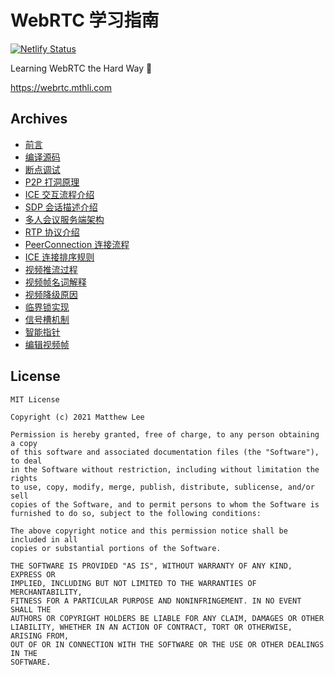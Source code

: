 # WebRTC 学习指南

[![Netlify Status](https://api.netlify.com/api/v1/badges/699205c9-fb01-413c-9ecf-bf5dd0c9e390/deploy-status)](https://app.netlify.com/sites/webrtctutorial/deploys)

Learning WebRTC the Hard Way 👀

<https://webrtc.mthli.com>

## Archives

- [前言](https://webrtc.mthli.com/)
- [编译源码](https://webrtc.mthli.com/basic/webrtc-compilation/)
- [断点调试](https://webrtc.mthli.com/basic/webrtc-breakpoint/)
- [P2P 打洞原理](https://webrtc.mthli.com/basic/p2p-hole-punching/)
- [ICE 交互流程介绍](https://webrtc.mthli.com/basic/ice-stun-turn/)
- [SDP 会话描述介绍](https://webrtc.mthli.com/basic/sdp-introduction/)
- [多人会议服务端架构](https://webrtc.mthli.com/basic/mesh-mcu-sfu/)
- [RTP 协议介绍](https://webrtc.mthli.com/basic/rtp-introduction/)
- [PeerConnection 连接流程](https://webrtc.mthli.com/connection/peer-connection/)
- [ICE 连接排序规则](https://webrtc.mthli.com/connection/ice-connection-sorting/)
- [视频推流过程](https://webrtc.mthli.com/media/video-outbound/)
- [视频帧名词解释](https://webrtc.mthli.com/lost/video-frame-words/)
- [视频降级原因](https://webrtc.mthli.com/lost/video-quality-limitation/)
- [临界锁实现](https://webrtc.mthli.com/code/criticalsection/)
- [信号槽机制](https://webrtc.mthli.com/code/sigslot/)
- [智能指针](https://webrtc.mthli.com/code/smart-pointers/)
- [编辑视频帧](https://webrtc.mthli.com/common/frame-transformer/)

## License

```text
MIT License

Copyright (c) 2021 Matthew Lee

Permission is hereby granted, free of charge, to any person obtaining a copy
of this software and associated documentation files (the "Software"), to deal
in the Software without restriction, including without limitation the rights
to use, copy, modify, merge, publish, distribute, sublicense, and/or sell
copies of the Software, and to permit persons to whom the Software is
furnished to do so, subject to the following conditions:

The above copyright notice and this permission notice shall be included in all
copies or substantial portions of the Software.

THE SOFTWARE IS PROVIDED "AS IS", WITHOUT WARRANTY OF ANY KIND, EXPRESS OR
IMPLIED, INCLUDING BUT NOT LIMITED TO THE WARRANTIES OF MERCHANTABILITY,
FITNESS FOR A PARTICULAR PURPOSE AND NONINFRINGEMENT. IN NO EVENT SHALL THE
AUTHORS OR COPYRIGHT HOLDERS BE LIABLE FOR ANY CLAIM, DAMAGES OR OTHER
LIABILITY, WHETHER IN AN ACTION OF CONTRACT, TORT OR OTHERWISE, ARISING FROM,
OUT OF OR IN CONNECTION WITH THE SOFTWARE OR THE USE OR OTHER DEALINGS IN THE
SOFTWARE.
```
